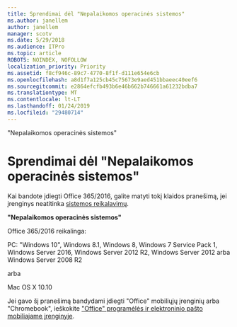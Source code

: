 ```yaml
---
title: Sprendimai dėl "Nepalaikomos operacinės sistemos"
ms.author: janellem
author: janellem
manager: scotv
ms.date: 5/29/2018
ms.audience: ITPro
ms.topic: article
ROBOTS: NOINDEX, NOFOLLOW
localization_priority: Priority
ms.assetid: f8cf946c-89c7-4770-8f1f-d111e654e6cb
ms.openlocfilehash: a8d1f7a125cb45c75673e9aed451bbaeec40eef6
ms.sourcegitcommit: e2864efcfb493b6e46b662b746661a61232bdba7
ms.translationtype: MT
ms.contentlocale: lt-LT
ms.lasthandoff: 01/24/2019
ms.locfileid: "29480714"
---
```

"Nepalaikomos operacinės sistemos"

# <a name="solutions-for-unsupported-operating-system"></a>Sprendimai dėl "Nepalaikomos operacinės sistemos"

Kai bandote įdiegti Office 365/2016, galite matyti tokį klaidos pranešimą, jei įrenginys neatitinka [sistemos reikalavimų](https://products.office.com/office-system-requirements).
  
 **"Nepalaikomos operacinės sistemos"**
  
Office 365/2016 reikalinga:
  
PC: "Windows 10", Windows 8.1, Windows 8, Windows 7 Service Pack 1, Windows Server 2016, Windows Server 2012 R2, Windows Server 2012 arba Windows Server 2008 R2
  
 arba 
  
Mac OS X 10.10
  
Jei gavo šį pranešimą bandydami įdiegti "Office" mobiliųjų įrenginių arba "Chromebook", ieškokite ["Office" programėlės ir elektroninio pašto mobiliajame įrenginyje](https://support.office.com/article/7dabb6cb-0046-40b6-81fe-767e0b1f014f?wt.mc_id=Alchemy_ClientDIA.aspx).
  

